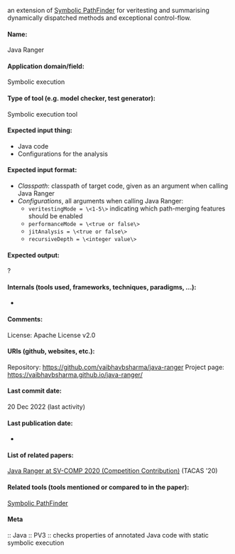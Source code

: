 an extension of [Symbolic PathFinder](SPF.md) for veritesting and summarising dynamically dispatched methods and exceptional control-flow.

#### Name:
Java Ranger

#### Application domain/field:
Symbolic execution

#### Type of tool (e.g. model checker, test generator):
Symbolic execution tool

#### Expected input thing:
- Java code
- Configurations for the analysis

#### Expected input format:
- *Classpath*: classpath of target code, given as an argument when calling Java Ranger
- *Configurations*, all arguments when calling Java Ranger:
	- `veritestingMode = \<1-5\>` indicating which path-merging features should be enabled
	- `performanceMode = \<true or false\>`
	- `jitAnalysis = \<true or false\>`
	- `recursiveDepth = \<integer value\>`

#### Expected output:
?

#### Internals (tools used, frameworks, techniques, paradigms, ...):
-

#### Comments:
License: Apache License v2.0

#### URIs (github, websites, etc.):
Repository: https://github.com/vaibhavbsharma/java-ranger
Project page: https://vaibhavbsharma.github.io/java-ranger/

#### Last commit date:
20 Dec 2022 (last activity)

#### Last publication date:
-

#### List of related papers:
[Java Ranger at SV-COMP 2020 (Competition Contribution)](https://doi.org/10.1007/978-3-030-45237-7_27) (TACAS '20)

#### Related tools (tools mentioned or compared to in the paper):
[Symbolic PathFinder](Symbolic%20PathFinder)

#### Meta
:: Java
:: PV3 :: checks properties of annotated Java code with static symbolic execution
